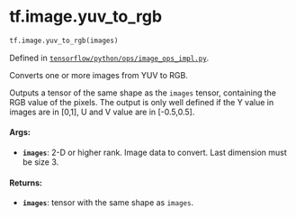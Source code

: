 <div itemscope itemtype="http://developers.google.com/ReferenceObject">
<meta itemprop="name" content="tf.image.yuv_to_rgb" />
<meta itemprop="path" content="Stable" />
</div>

# tf.image.yuv_to_rgb

``` python
tf.image.yuv_to_rgb(images)
```



Defined in [`tensorflow/python/ops/image_ops_impl.py`](/code/stable/tensorflow/python/ops/image_ops_impl.py).

Converts one or more images from YUV to RGB.

Outputs a tensor of the same shape as the `images` tensor, containing the RGB
value of the pixels.
The output is only well defined if the Y value in images are in [0,1],
U and V value are in [-0.5,0.5].

#### Args:

* <b>`images`</b>: 2-D or higher rank. Image data to convert. Last dimension must be
  size 3.


#### Returns:

* <b>`images`</b>: tensor with the same shape as `images`.